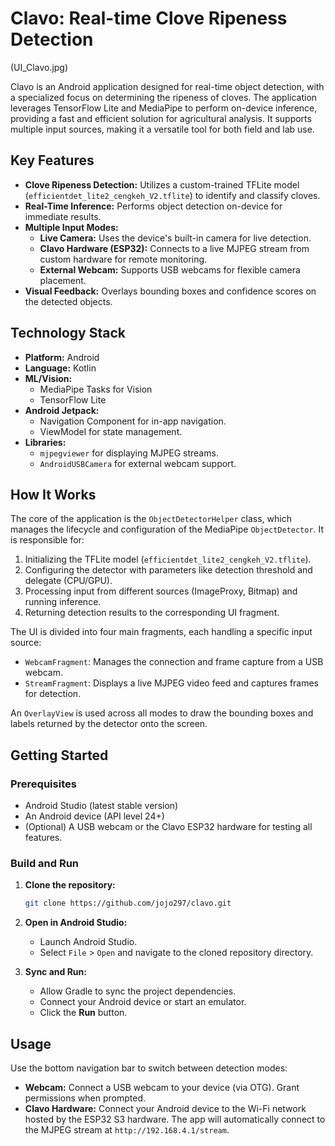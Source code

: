 # Clavo: Real-time Clove Ripeness Detection

(UI_Clavo.jpg)

Clavo is an Android application designed for real-time object detection, with a specialized focus on determining the ripeness of cloves. The application leverages TensorFlow Lite and MediaPipe to perform on-device inference, providing a fast and efficient solution for agricultural analysis. It supports multiple input sources, making it a versatile tool for both field and lab use.

## Key Features

*   **Clove Ripeness Detection:** Utilizes a custom-trained TFLite model (`efficientdet_lite2_cengkeh_V2.tflite`) to identify and classify cloves.
*   **Real-Time Inference:** Performs object detection on-device for immediate results.
*   **Multiple Input Modes:**
    *   **Live Camera:** Uses the device's built-in camera for live detection.
    *   **Clavo Hardware (ESP32):** Connects to a live MJPEG stream from custom hardware for remote monitoring.
    *   **External Webcam:** Supports USB webcams for flexible camera placement.
*   **Visual Feedback:** Overlays bounding boxes and confidence scores on the detected objects.

## Technology Stack

*   **Platform:** Android
*   **Language:** Kotlin
*   **ML/Vision:**
    *   MediaPipe Tasks for Vision
    *   TensorFlow Lite
*   **Android Jetpack:**
    *   Navigation Component for in-app navigation.
    *   ViewModel for state management.
*   **Libraries:**
    *   `mjpegviewer` for displaying MJPEG streams.
    *   `AndroidUSBCamera` for external webcam support.

## How It Works

The core of the application is the `ObjectDetectorHelper` class, which manages the lifecycle and configuration of the MediaPipe `ObjectDetector`. It is responsible for:

1.  Initializing the TFLite model (`efficientdet_lite2_cengkeh_V2.tflite`).
2.  Configuring the detector with parameters like detection threshold and delegate (CPU/GPU).
3.  Processing input from different sources (ImageProxy, Bitmap) and running inference.
4.  Returning detection results to the corresponding UI fragment.

The UI is divided into four main fragments, each handling a specific input source:
*   `WebcamFragment`: Manages the connection and frame capture from a USB webcam.
*   `StreamFragment`: Displays a live MJPEG video feed and captures frames for detection.

An `OverlayView` is used across all modes to draw the bounding boxes and labels returned by the detector onto the screen.

## Getting Started

### Prerequisites

*   Android Studio (latest stable version)
*   An Android device (API level 24+)
*   (Optional) A USB webcam or the Clavo ESP32 hardware for testing all features.

### Build and Run

1.  **Clone the repository:**
    ```sh
    git clone https://github.com/jojo297/clavo.git
    ```

2.  **Open in Android Studio:**
    *   Launch Android Studio.
    *   Select `File` > `Open` and navigate to the cloned repository directory.

3.  **Sync and Run:**
    *   Allow Gradle to sync the project dependencies.
    *   Connect your Android device or start an emulator.
    *   Click the **Run** button.

## Usage

Use the bottom navigation bar to switch between detection modes:

*   **Webcam:** Connect a USB webcam to your device (via OTG). Grant permissions when prompted.
*   **Clavo Hardware:** Connect your Android device to the Wi-Fi network hosted by the ESP32 S3 hardware. The app will automatically connect to the MJPEG stream at `http://192.168.4.1/stream`.
